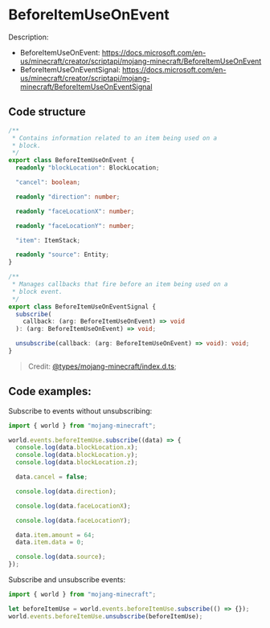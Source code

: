 # BeforeItemUseOnEvent

Description:

- BeforeItemUseOnEvent: https://docs.microsoft.com/en-us/minecraft/creator/scriptapi/mojang-minecraft/BeforeItemUseOnEvent
- BeforeItemUseOnEventSignal: https://docs.microsoft.com/en-us/minecraft/creator/scriptapi/mojang-minecraft/BeforeItemUseOnEventSignal

## Code structure

```ts
/**
 * Contains information related to an item being used on a
 * block.
 */
export class BeforeItemUseOnEvent {
  readonly "blockLocation": BlockLocation;

  "cancel": boolean;

  readonly "direction": number;

  readonly "faceLocationX": number;

  readonly "faceLocationY": number;

  "item": ItemStack;

  readonly "source": Entity;
}
```

```ts
/**
 * Manages callbacks that fire before an item being used on a
 * block event.
 */
export class BeforeItemUseOnEventSignal {
  subscribe(
    callback: (arg: BeforeItemUseOnEvent) => void
  ): (arg: BeforeItemUseOnEvent) => void;

  unsubscribe(callback: (arg: BeforeItemUseOnEvent) => void): void;
}
```

> Credit: [@types/mojang-minecraft/index.d.ts](https://github.com/DefinitelyTyped/DefinitelyTyped/blob/master/types/mojang-minecraft/index.d.ts);

## Code examples:

Subscribe to events without unsubscribing:

```js
import { world } from "mojang-minecraft";

world.events.beforeItemUse.subscribe((data) => {
  console.log(data.blockLocation.x);
  console.log(data.blockLocation.y);
  console.log(data.blockLocation.z);

  data.cancel = false;

  console.log(data.direction);

  console.log(data.faceLocationX);

  console.log(data.faceLocationY);

  data.item.amount = 64;
  data.item.data = 0;

  console.log(data.source);
});
```

Subscribe and unsubscribe events:

```js
import { world } from "mojang-minecraft";

let beforeItemUse = world.events.beforeItemUse.subscribe(() => {});
world.events.beforeItemUse.unsubscribe(beforeItemUse);
```
